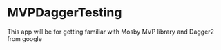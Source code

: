 # MVPDaggerTesting
This app will be for getting familiar with Mosby MVP library and Dagger2 from google
 
